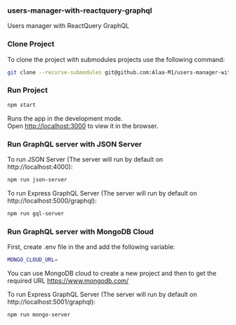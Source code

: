 ### users-manager-with-reactquery-graphql
Users manager with ReactQuery GraphQL

### Clone Project

To clone the project with submodules projects use the following command:
```bash
git clone --recurse-submodules git@github.com:Alaa-M1/users-manager-with-reactquery-graphql.git
```

### Run Project

```bash
npm start
```
Runs the app in the development mode.\
Open [http://localhost:3000](http://localhost:3000) to view it in the browser.


### Run GraphQL server with JSON Server

To run JSON Server (The server will run by default on http://localhost:4000):
```bash
npm run json-server
```



To run Express GraphQL Server (The server will run by default on http://localhost:5000/graphql):
```bash
npm run gql-server
```

### Run GraphQL server with MongoDB Cloud

First, create .env file in the  and add the following variable:
```bash
MONGO_CLOUD_URL=
```
You can use MongoDB cloud to create a new project and then to get the required URL
https://www.mongodb.com/


To run Express GraphQL Server (The server will run by default on http://localhost:5001/graphql):
```bash
npm run mongo-server
```


